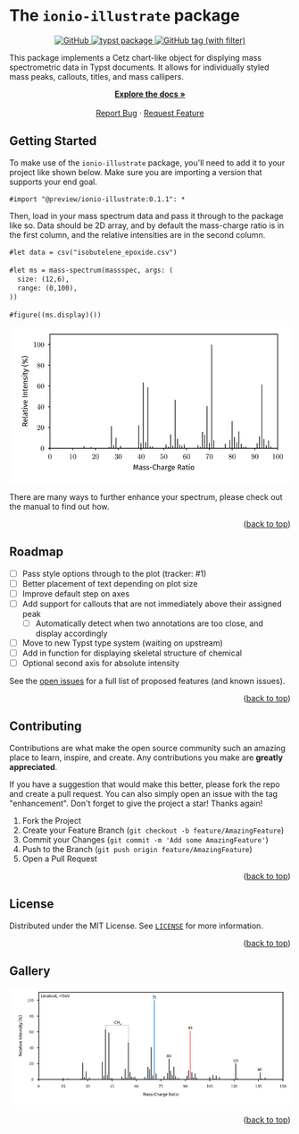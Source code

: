 <a name="readme-top"></a>

# The `ionio-illustrate` package
<div align="center">
<a href="https://github.com/jamesxx/ionio-illustrate/blob/master/LICENSE">
  <img alt="GitHub" src="https://img.shields.io/github/license/jamesxx/ionio-illustrate">
</a>
<a href="https://github.com/typst/packages/tree/main/packages/preview/ionio-illustrate">
  <img alt="typst package" src="https://img.shields.io/badge/typst-package-239dad">
</a>
<a href="https://github.com/JamesxX/ionio-illustrate/tags">
<img alt="GitHub tag (with filter)" src="https://img.shields.io/github/v/tag/jamesxx/ionio-illustrate">
</a>
</div>

This package implements a Cetz chart-like object for displying mass spectrometric data in Typst documents. It allows for individually styled mass peaks, callouts, titles, and mass callipers.
<br />
  <p align="center">
    <a href="https://github.com/jamesxx/ionio-illustrate/blob/main/manual.pdf"><strong>Explore the docs »</strong></a>
    <br />
    <br />
    <a href="https://github.com/jamesxx/ionio-illustrate/issues">Report Bug</a>
    ·
    <a href="https://github.com/jamesxx/ionio-illustrate/issues">Request Feature</a>
  </p>
</div>

## Getting Started
To make use of the `ionio-illustrate` package, you'll need to add it to your project like shown below. Make sure you are importing a version that supports your end goal.

```typst
#import "@preview/ionio-illustrate:0.1.1": *
```

Then, load in your mass spectrum data and pass it through to the package like so. Data should be 2D array, and by default the mass-charge ratio is in the first column, and the relative intensities are in the second column.

```typst
#let data = csv("isobutelene_epoxide.csv")

#let ms = mass-spectrum(massspec, args: (
  size: (12,6),
  range: (0,100),
)) 

#figure((ms.display)())
```

![](gallery/isobulelene_epoxide.typ.png)

There are many ways to further enhance your spectrum, please check out the manual to find out how.

<p align="right">(<a href="#readme-top">back to top</a>)</p>

<!-- ROADMAP -->
## Roadmap
- [ ] Pass style options through to the plot (tracker: #1)
- [ ] Better placement of text depending on plot size
- [ ] Improve default step on axes
- [ ] Add support for callouts that are not immediately above their assigned peak
    - [ ] Automatically detect when two annotations are too close, and display accordingly
- [ ] Move to new Typst type system (waiting on upstream)
- [ ] Add in function for displaying skeletal structure of chemical
- [ ] Optional second axis for absolute intensity

See the [open issues](https://github.com/jamesxx/ionio-illustrate/issues) for a full list of proposed features (and known issues).

<p align="right">(<a href="#readme-top">back to top</a>)</p>

<!-- CONTRIBUTING -->
## Contributing

Contributions are what make the open source community such an amazing place to learn, inspire, and create. Any contributions you make are **greatly appreciated**.

If you have a suggestion that would make this better, please fork the repo and create a pull request. You can also simply open an issue with the tag "enhancement".
Don't forget to give the project a star! Thanks again!

1. Fork the Project
2. Create your Feature Branch (`git checkout -b feature/AmazingFeature`)
3. Commit your Changes (`git commit -m 'Add some AmazingFeature'`)
4. Push to the Branch (`git push origin feature/AmazingFeature`)
5. Open a Pull Request

<p align="right">(<a href="#readme-top">back to top</a>)</p>

<!-- LICENSE -->
## License

Distributed under the MIT License. See <a href="https://github.com/jamesxx/ionio-illustrate/blob/master/LICENSE">`LICENSE`</a>  for more information.

<p align="right">(<a href="#readme-top">back to top</a>)</p>


## Gallery
![](gallery/linalool.typ.png)

<p align="right">(<a href="#readme-top">back to top</a>)</p>